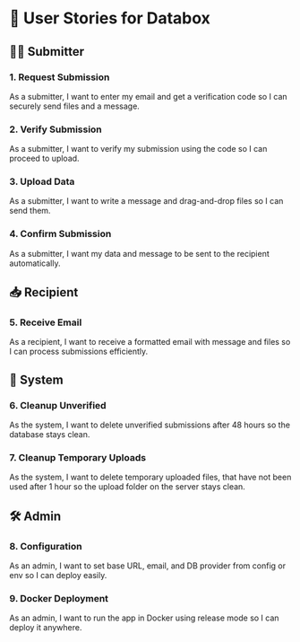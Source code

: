 # 📖 User Stories for Databox

## 🧑‍💻 Submitter

### 1. Request Submission

As a submitter, I want to enter my email and get a verification code so I can securely send files and a message.

### 2. Verify Submission

As a submitter, I want to verify my submission using the code so I can proceed to upload.

### 3. Upload Data

As a submitter, I want to write a message and drag-and-drop files so I can send them.

### 4. Confirm Submission

As a submitter, I want my data and message to be sent to the recipient automatically.

## 📥 Recipient

### 5. Receive Email

As a recipient, I want to receive a formatted email with message and files so I can process submissions efficiently.

## 🧹 System

### 6. Cleanup Unverified

As the system, I want to delete unverified submissions after 48 hours so the database stays clean.

### 7. Cleanup Temporary Uploads

As the system, I want to delete temporary uploaded files, that have not been used after 1 hour so the upload folder on the server stays clean.

## 🛠️ Admin

### 8. Configuration

As an admin, I want to set base URL, email, and DB provider from config or env so I can deploy easily.

### 9. Docker Deployment

As an admin, I want to run the app in Docker using release mode so I can deploy it anywhere.
